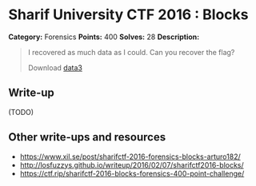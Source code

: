 # Sharif University CTF 2016 : Blocks

**Category:** Forensics
**Points:** 400
**Solves:** 28
**Description:**

> I recovered as much data as I could. Can you recover the flag?
>
> Download [data3](./data3)


## Write-up

(TODO)

## Other write-ups and resources

* <https://www.xil.se/post/sharifctf-2016-forensics-blocks-arturo182/>
* <http://losfuzzys.github.io/writeup/2016/02/07/sharifctf2016-blocks/>
* <https://ctf.rip/sharifctf-2016-blocks-forensics-400-point-challenge/>
